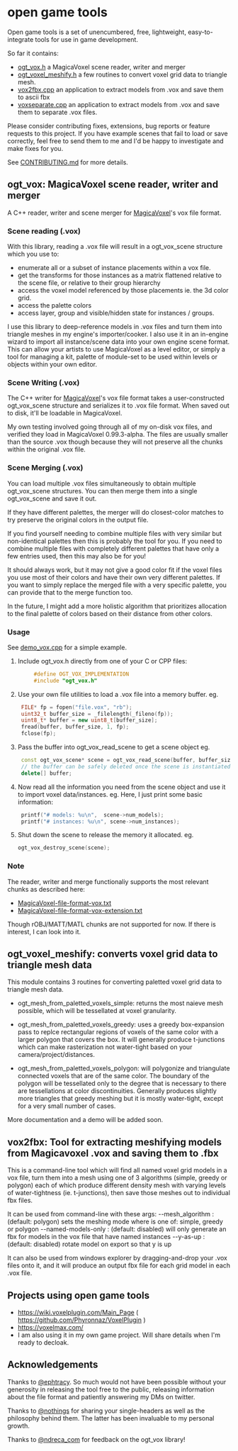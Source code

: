# open game tools

Open game tools is a set of unencumbered, free, lightweight, easy-to-integrate tools for use in game development. 

So far it contains: 
- [ogt_vox.h](https://github.com/jpaver/opengametools/blob/master/src/ogt_vox.h) a MagicaVoxel scene reader, writer and merger
- [ogt_voxel_meshify.h](https://github.com/jpaver/opengametools/blob/master/src/ogt_voxel_meshify.h) a few routines to convert voxel grid data to triangle mesh.
- [vox2fbx.cpp](https://github.com/jpaver/opengametools/blob/master/apps/vox2fbx.cpp) an application to extract models from .vox and save them to ascii fbx
- [voxseparate.cpp](https://github.com/jpaver/opengametools/blob/master/apps/voxseparate.cpp) an application to extract models from .vox and save them to separate .vox files.

Please consider contributing fixes, extensions, bug reports or feature requests to this project. If you have example scenes that fail to load or save correctly, feel free to send them to me and I'd be happy to investigate and make fixes for you.

See [CONTRIBUTING.md](https://github.com/jpaver/opengametools/blob/master/CONTRIBUTING.md) for more details.

## ogt_vox: MagicaVoxel scene reader, writer and merger

A C++ reader, writer and scene merger for [MagicaVoxel](https://ephtracy.github.io/)'s vox file format.

### Scene reading (.vox) 

With this library, reading a .vox file will result in a ogt_vox_scene structure which you use to:
- enumerate all or a subset of instance placements within a vox file.
- get the transforms for those instances as a matrix flattened relative to the scene file, or relative to their group hierarchy
- access the voxel model referenced by those placements ie. the 3d color grid.
- access the palette colors
- access layer, group and visible/hidden state for instances / groups.

I use this library to deep-reference models in .vox files and turn them into triangle meshes in my engine's importer/cooker. I also use it in an in-engine wizard to import all instance/scene data into your own engine scene format. This can allow your artists to use MagicaVoxel as a level editor, or simply a tool for managing a kit, palette of module-set to be used within levels or objects within your own editor. 

### Scene Writing (.vox)

The C++ writer for [MagicaVoxel](https://ephtracy.github.io/)'s vox file format takes a user-constructed ogt_vox_scene structure  and serializes it to .vox file format. When saved out to disk, it'll be loadable in MagicaVoxel. 

My own testing involved going through all of my on-disk vox files, and verified they load in MagicaVoxel 0.99.3-alpha. The files are usually smaller than the source .vox though because they will not preserve all the chunks within the original .vox file.

### Scene Merging (.vox)

You can load multiple .vox files simultaneously to obtain multiple ogt_vox_scene structures. You can then merge them into a single ogt_vox_scene and save it out.

If they have different palettes, the merger will do closest-color matches to try preserve the original colors in the output file.

If you find yourself needing to combine multiple files with very similar but non-identical palettes then this
is probably the tool for you. If you need to combine multiple files with completely different palettes that 
have only a few entries used, then this may also be for you! 

It should always work, but it may not give a good color fit if the voxel files you use most of their colors and have their own very different palettes. If you want to simply replace the merged file with a very specific palette, you can provide that to the merge function too. 

In the future, I might add a more holistic algorithm that prioritizes allocation to the final palette of colors based on their distance from other colors.

### Usage

See [demo_vox.cpp](https://github.com/jpaver/opengametools/blob/master/demo/demo_vox.cpp) for a simple example.

1. Include ogt_vox.h directly from one of your C or CPP files:

   ```c++
        #define OGT_VOX_IMPLEMENTATION
        #include "ogt_vox.h"
   ```
   
2. Use your own file utilities to load a .vox file into a memory buffer. eg.

   ```c++
    FILE* fp = fopen("file.vox", "rb");
    uint32_t buffer_size = _filelength(_fileno(fp));
    uint8_t* buffer = new uint8_t[buffer_size];
    fread(buffer, buffer_size, 1, fp);
    fclose(fp);
   ```
	
3. Pass the buffer into ogt_vox_read_scene to get a scene object eg.

   ```c++
    const ogt_vox_scene* scene = ogt_vox_read_scene(buffer, buffer_size);
    // the buffer can be safely deleted once the scene is instantiated.
    delete[] buffer;
   ```
   
4. Now read all the information you need from the scene object and use it to import voxel data/instances. 
   eg. Here, I just print some basic information:

   ```c++
    printf("# models: %u\n",  scene->num_models);
    printf("# instances: %u\n", scene->num_instances);
   ```
	
5. Shut down the scene to release the memory it allocated. eg.

   ```c++
   ogt_vox_destroy_scene(scene);
   ```
### Note 

The reader, writer and merge functionaliy supports the most relevant chunks as described here:
- [MagicaVoxel-file-format-vox.txt](https://github.com/ephtracy/voxel-model/blob/master/MagicaVoxel-file-format-vox.txt)
- [MagicaVoxel-file-format-vox-extension.txt](https://github.com/ephtracy/voxel-model/blob/master/MagicaVoxel-file-format-vox-extension.txt)

Though rOBJ/MATT/MATL chunks are not supported for now. If there is interest, I can look into it.

## ogt_voxel_meshify: converts voxel grid data to triangle mesh data

This module contains 3 routines for converting paletted voxel grid data to triangle mesh data.

- ogt_mesh_from_paletted_voxels_simple: returns the most naieve mesh possible, which will be tessellated at voxel granularity. 

- ogt_mesh_from_paletted_voxels_greedy: uses a greedy box-expansion pass to replce rectangular regions of voxels of the same color with a larger polygon that covers the box. It will generally produce t-junctions which can make rasterization not water-tight based on your camera/project/distances.

- ogt_mesh_from_paletted_voxels_polygon: will polygonize and triangulate connected voxels that are of the same color. The boundary of the polygon will be tessellated only to the degree that is necessary to there are tessellations at color discontinuities. Generally produces slightly more triangles that greedy meshing but it is mostly water-tight, except for a very small number of cases.

More documentation and a demo will be added soon.

## vox2fbx: Tool for extracting meshifying models from Magicavoxel .vox and saving them to .fbx

This is a command-line tool which will find all named voxel grid models in a vox file, turn them into a mesh using one of 3 algorithms (simple, greedy or polygon) each of which produce different density mesh with varying levels of water-tightness (ie. t-junctions), then save those meshes out to individual fbx files.

It can be used from command-line with these args:
 --mesh_algorithm <algo> : (default: polygon) sets the meshing mode where <algo> is one of: simple, greedy or polygon
 --named-models-only     : (default: disabled) will only generate an fbx for models in the vox file that have named instances
 --y-as-up               : (default: disabled) rotate model on export so that y is up

It can also be used from windows explorer by dragging-and-drop your .vox files onto it, and it will produce an output fbx file for each grid model in each .vox file.

## Projects using open game tools

 - https://wiki.voxelplugin.com/Main_Page ( https://github.com/Phyronnaz/VoxelPlugin )
 - https://voxelmax.com/
 - I am also using it in my own game project. Will share details when I'm ready to decloak.

## Acknowledgements

Thanks to [@ephtracy](https://twitter.com/ephtracy). So much would not have been possible without your generosity in releasing the tool free to the public, releasing information about the file format and patiently answering my DMs on twitter.

Thanks to [@nothings](https://twitter.com/nothings) for sharing your single-headers as well as the philosophy behind them. The latter has been invaluable to my personal growth.

Thanks to [@ndreca_com](https://twitter.com/ndreca_com) for feedback on the ogt_vox library!





